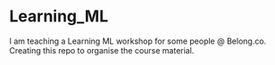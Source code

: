 # Learning_ML
I am teaching a Learning ML workshop for some people @ Belong.co. Creating this repo to organise the course material.
